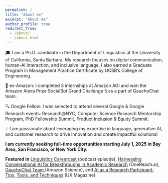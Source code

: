 ```yaml
---
permalink: /
title: "About me"
excerpt: "About me"
author_profile: true
redirect_from: 
  - /about/
  - /about.html
---
```


🎓 I am a Ph.D. candidate in the Department of Linguistics at the University of California, Santa Barbara. My research focuses on digital communication, human-AI interaction, and inclusive language. I also earned a Graduate Program in Management Practice Certificate by UCSB’s College of Engineering. 

🤖 ex-Amazon: I completed 3 internships at Amazon AGI and won the Amazon Alexa Prize SocialBot Grand Challenge 5 as a part of GauchoChat team. 

🔍 Google Fellow: I was selected to attend several Google & Google Research events: Research@NYC, Computer Science Research Mentorship Program, PhD Fellowship Summit, Product Inclusion & Equity Summit.

💡 I am passionate about leveraging my expertise in language, generative AI, and customer research to drive innovation and create impactful solutions!

**I am currently seeking full-time opportunities starting July 1, 2025 in Bay Area, San Francisco, or New York City.**

**Featured in** <a href="https://www.linguisticscareercast.com/podcast/episode-38-marina-zhukova/"> Linguistics Careercast </a> (podcast episode), <a href="https://onereach.ai/harnessing-conversational-ai-for-breakthroughs-in-academic-research/">Harnessing Conversational AI for Breakthroughs in Academic Research</a> (OneReach.ai), <a href="https://www.amazon.science/alexa-prize/teams/gauchochat-2022"> GauchoChat Team </a> (Amazon Science), and <a href="https://uxmag.com/articles/ai-as-a-research-participant-tips-tools-and-techniques"> AI as a Research Participant: Tips, Tools, and Techniques</a> (UX Magazine)










